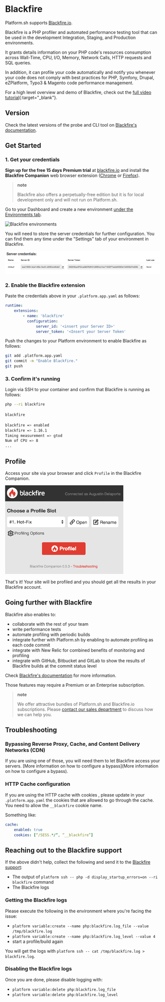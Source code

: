 # Blackfire

Platform.sh supports [Blackfire.io](https://blackfire.io/).

Blackfire is a PHP profiler and automated performance testing tool that can be
used in the development Integration, Staging, and Production environments.

It grants details information on your PHP code's resources consumption across
Wall-Time, CPU, I/O, Memory, Network Calls, HTTP requests and SQL queries.

In addition, it can profile your code automatically and notify you whenever your
code does not comply with best practices for PHP, Symfony, Drupal, eZPlatform,
Typo3 & Magento code performance management. 

For a high level overview and demo of Blackfire, check out the [full video tutorial](https://www.youtube.com/watch?v=-5icUW9pUH8){:target="_blank"}.

## Version

Check the latest versions of the probe and CLI tool on [Blackfire's documentation](https://blackfire.io/docs/up-and-running/upgrade#latest-versions).

## Get Started

### 1. Get your credentials

**Sign up for the free 15 days Premium trial** at [blackfire.io](https://blackfire.io/pricing)
and install the **Blackfire Companion** web browser extension ([Chrome](https://chrome.google.com/webstore/detail/blackfire-companion/miefikpgahefdbcgoiicnmpbeeomffld)
or [Firefox](https://addons.mozilla.org/firefox/addon/blackfire/)).

> **note**
>
> Blackfire also offers a perpetually-free edition but it is for local development only and will not run on Platform.sh.

Go to your Dashboard and create a new environment [under the Environments tab](https://blackfire.io/my/environments).

![Blackfire environments](/images/blackfire-environments.png)

You will need to store the server credentials for further configuration. You can
find them any time under the "Settings" tab of your environment in Blackfire.

![Blackfire credentials](/images/blackfire-credentials.png)

### 2. Enable the Blackfire extension

Paste the credentials above in your `.platform.app.yaml` as follows:

```yaml
runtime:
    extensions:
        - name: 'blackfire'
          configuration:
              server_id: '<insert your Server ID>'
              server_token: '<Insert your Server Token'
```

Push the changes to your Platform environment to enable Blackfire as follows:

```bash
git add .platform.app.yaml
git commit -m "Enable Blackfire."
git push
```

### 3. Confirm it's running

Login via SSH to your container and confirm that Blackfire is running as follows:

```bash
php --ri blackfire

blackfire

blackfire => enabled
blackfire => 1.16.1
Timing measurement => gtod
Num of CPU => 8
...
```

## Profile

Access your site via your browser and click `Profile` in the Blackfire Companion.

![Blackfire Companion](/images/blackfire-companion.png)

That's it! Your site will be profiled and you should get all the results in your Blackfire account.

## Going further with Blackfire

Blackfire also enables to:
- collaborate with the rest of your team
- write performance tests
- automate profiling with periodic builds
- integrate further with Platform.sh by enabling to automate profiling as each
code commit
- integrate with New Relic for combined benefits of monitoring and profiling
- integrate with GitHub, Bitbucket and GitLab to show the results of Blackfire
builds at the commit status level

Check [Blackfire's documentation](https://blackfire.io/docs/introduction) for more information.

Those features may require a Premium or an Enterprise subscription.

> **note**
>
> We offer attractive bundles of Platform.sh and Blackfire.io subscriptions.
> Please [contact our sales department](https://platform.sh/contact/) to discuss how we can help you.

## Troubleshooting

### Bypassing Reverse Proxy, Cache, and Content Delivery Networks (CDN)
If you are using one of those, you will need them to let Blackfire access your servers.
[More information on how to configure a bypass](More information on how to configure a bypass).

### HTTP Cache configuration
If you are using the HTTP cache with cookies , please update in your `.platform.app.yaml`
the cookies that are allowed to go through the cache. You need to allow the `__blackfire` cookie name.

Something like:

```yaml
cache:
    enabled: true
    cookies: [“/SESS.*/“, “__blackfire”]
```

## Reaching out to the Blackfire support
If the above didn't help, collect the following and send it to the [Blackfire support](https://support.blackfire.io):

- The output of `platform ssh -- php -d display_startup_errors=on --ri blackfire` command
- The Blackfire logs

### Getting the Blackfire logs
Please execute the following in the environment where you're facing the issue:

- `platform variable:create --name php:blackfire.log_file --value /tmp/blackfire.log` 
- `platform variable:create --name php:blackfire.log_level --value 4` 
- start a profile/build again

You will get the logs with `platform ssh -- cat /tmp/blackfire.log > blackfire.log`.

### Disabling the Blackfire logs
Once you are done, please disable logging with:

- `platform variable:delete php:blackfire.log_file` 
- `platform variable:delete php:blackfire.log_level`
  
